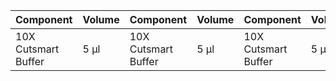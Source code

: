 |Component|Volume|Component|Volume|Component|Volume|Component|Volume|
|---------|------|---------|------|----------|------|---------|------|
| 10X Cutsmart Buffer| 5 μl|10X Cutsmart Buffer| 5 μl| 10X Cutsmart Buffer| 5 μl| 10X Cutsmart Buffer| 5 μl| 
